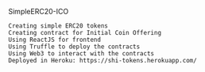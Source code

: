 SimpleERC20-ICO

    Creating simple ERC20 tokens
    Creating contract for Initial Coin Offering
    Using ReactJS for frontend
    Using Truffle to deploy the contracts
    Using Web3 to interact with the contracts
    Deployed in Heroku: https://shi-tokens.herokuapp.com/

